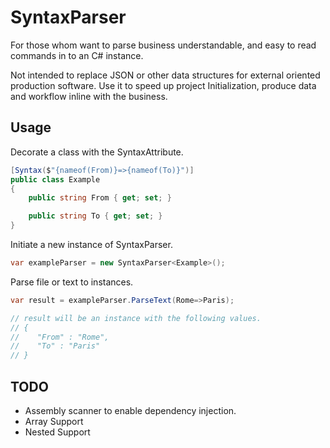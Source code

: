 # SyntaxParser
For those whom want to parse business understandable, and easy to read commands in to an C# instance.

Not intended to replace JSON or other data structures for external oriented production software. 
Use it to speed up project Initialization, produce data and workflow inline with the business.


## Usage
Decorate a class with the SyntaxAttribute.
```csharp
[Syntax($"{nameof(From)}=>{nameof(To)}")]
public class Example
{
	public string From { get; set; }

	public string To { get; set; }
}
```

Initiate a new instance of SyntaxParser.
```csharp
var exampleParser = new SyntaxParser<Example>();
```

Parse file or text to instances.
```csharp
var result = exampleParser.ParseText(Rome=>Paris);

// result will be an instance with the following values.
// { 
//    "From" : "Rome",
//    "To" : "Paris"
// }
```

## TODO
- Assembly scanner to enable dependency injection.
- Array Support
- Nested Support
